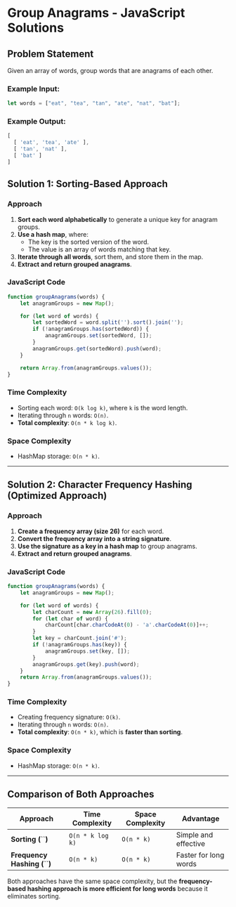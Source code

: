 # Group Anagrams - JavaScript Solutions

## Problem Statement

Given an array of words, group words that are anagrams of each other.

### Example Input:

```javascript
let words = ["eat", "tea", "tan", "ate", "nat", "bat"];
```

### Example Output:

```javascript
[
  [ 'eat', 'tea', 'ate' ],
  [ 'tan', 'nat' ],
  [ 'bat' ]
]
```

## Solution 1: Sorting-Based Approach

### Approach

1. **Sort each word alphabetically** to generate a unique key for anagram groups.
2. **Use a hash map**, where:
   - The key is the sorted version of the word.
   - The value is an array of words matching that key.
3. **Iterate through all words**, sort them, and store them in the map.
4. **Extract and return grouped anagrams**.

### JavaScript Code

```javascript
function groupAnagrams(words) {
    let anagramGroups = new Map();

    for (let word of words) {
        let sortedWord = word.split('').sort().join('');
        if (!anagramGroups.has(sortedWord)) {
            anagramGroups.set(sortedWord, []);
        }
        anagramGroups.get(sortedWord).push(word);
    }

    return Array.from(anagramGroups.values());
}
```

### Time Complexity

- Sorting each word: `O(k log k)`, where `k` is the word length.
- Iterating through `n` words: `O(n)`.
- **Total complexity**: `O(n * k log k)`.

### Space Complexity

- HashMap storage: `O(n * k)`.

---

## Solution 2: Character Frequency Hashing (Optimized Approach)

### Approach

1. **Create a frequency array (size 26)** for each word.
2. **Convert the frequency array into a string signature**.
3. **Use the signature as a key in a hash map** to group anagrams.
4. **Extract and return grouped anagrams**.

### JavaScript Code

```javascript
function groupAnagrams(words) {
    let anagramGroups = new Map();

    for (let word of words) {
        let charCount = new Array(26).fill(0);
        for (let char of word) {
            charCount[char.charCodeAt(0) - 'a'.charCodeAt(0)]++;
        }
        let key = charCount.join('#');
        if (!anagramGroups.has(key)) {
            anagramGroups.set(key, []);
        }
        anagramGroups.get(key).push(word);
    }
    return Array.from(anagramGroups.values());
}
```

### Time Complexity

- Creating frequency signature: `O(k)`.
- Iterating through `n` words: `O(n)`.
- **Total complexity**: `O(n * k)`, which is **faster than sorting**.

### Space Complexity

- HashMap storage: `O(n * k)`.

---

## Comparison of Both Approaches

| Approach                         | Time Complexity  | Space Complexity | Advantage             |
| -------------------------------- | ---------------- | ---------------- | --------------------- |
| **Sorting (**\`\`**)**           | `O(n * k log k)` | `O(n * k)`       | Simple and effective  |
| **Frequency Hashing (**\`\`**)** | `O(n * k)`       | `O(n * k)`       | Faster for long words |

Both approaches have the same space complexity, but the **frequency-based hashing approach is more efficient for long words** because it eliminates sorting.


